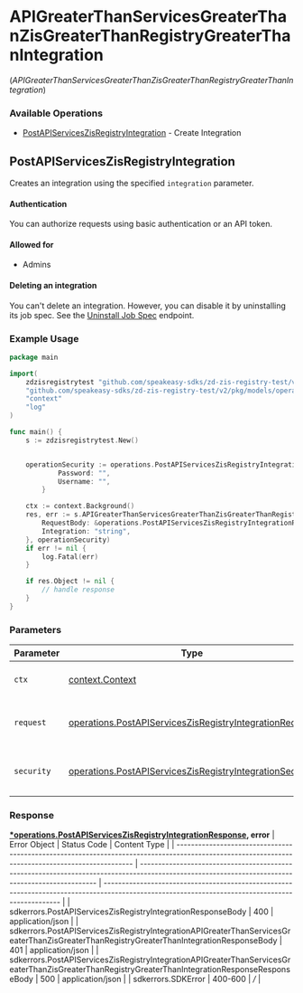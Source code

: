 # APIGreaterThanServicesGreaterThanZisGreaterThanRegistryGreaterThanIntegration
(*APIGreaterThanServicesGreaterThanZisGreaterThanRegistryGreaterThanIntegration*)

### Available Operations

* [PostAPIServicesZisRegistryIntegration](#postapiserviceszisregistryintegration) - Create Integration

## PostAPIServicesZisRegistryIntegration

Creates an integration using the specified `integration` parameter.

#### Authentication

You can authorize requests using basic authentication or an API token.

#### Allowed for

* Admins

#### Deleting an integration

You can't delete an integration. However, you can disable it by uninstalling
its job spec. See the [Uninstall
Job Spec](/api-reference/integration-services/registry/jobspecs/#uninstall-job-spec)
endpoint.

### Example Usage

```go
package main

import(
	zdzisregistrytest "github.com/speakeasy-sdks/zd-zis-registry-test/v2"
	"github.com/speakeasy-sdks/zd-zis-registry-test/v2/pkg/models/operations"
	"context"
	"log"
)

func main() {
    s := zdzisregistrytest.New()


    operationSecurity := operations.PostAPIServicesZisRegistryIntegrationSecurity{
            Password: "",
            Username: "",
        }

    ctx := context.Background()
    res, err := s.APIGreaterThanServicesGreaterThanZisGreaterThanRegistryGreaterThanIntegration.PostAPIServicesZisRegistryIntegration(ctx, operations.PostAPIServicesZisRegistryIntegrationRequest{
        RequestBody: &operations.PostAPIServicesZisRegistryIntegrationRequestBody{},
        Integration: "string",
    }, operationSecurity)
    if err != nil {
        log.Fatal(err)
    }

    if res.Object != nil {
        // handle response
    }
}
```

### Parameters

| Parameter                                                                                                                                | Type                                                                                                                                     | Required                                                                                                                                 | Description                                                                                                                              |
| ---------------------------------------------------------------------------------------------------------------------------------------- | ---------------------------------------------------------------------------------------------------------------------------------------- | ---------------------------------------------------------------------------------------------------------------------------------------- | ---------------------------------------------------------------------------------------------------------------------------------------- |
| `ctx`                                                                                                                                    | [context.Context](https://pkg.go.dev/context#Context)                                                                                    | :heavy_check_mark:                                                                                                                       | The context to use for the request.                                                                                                      |
| `request`                                                                                                                                | [operations.PostAPIServicesZisRegistryIntegrationRequest](../../pkg/models/operations/postapiserviceszisregistryintegrationrequest.md)   | :heavy_check_mark:                                                                                                                       | The request object to use for the request.                                                                                               |
| `security`                                                                                                                               | [operations.PostAPIServicesZisRegistryIntegrationSecurity](../../pkg/models/operations/postapiserviceszisregistryintegrationsecurity.md) | :heavy_check_mark:                                                                                                                       | The security requirements to use for the request.                                                                                        |


### Response

**[*operations.PostAPIServicesZisRegistryIntegrationResponse](../../pkg/models/operations/postapiserviceszisregistryintegrationresponse.md), error**
| Error Object                                                                                                                                     | Status Code                                                                                                                                      | Content Type                                                                                                                                     |
| ------------------------------------------------------------------------------------------------------------------------------------------------ | ------------------------------------------------------------------------------------------------------------------------------------------------ | ------------------------------------------------------------------------------------------------------------------------------------------------ |
| sdkerrors.PostAPIServicesZisRegistryIntegrationResponseBody                                                                                      | 400                                                                                                                                              | application/json                                                                                                                                 |
| sdkerrors.PostAPIServicesZisRegistryIntegrationAPIGreaterThanServicesGreaterThanZisGreaterThanRegistryGreaterThanIntegrationResponseBody         | 401                                                                                                                                              | application/json                                                                                                                                 |
| sdkerrors.PostAPIServicesZisRegistryIntegrationAPIGreaterThanServicesGreaterThanZisGreaterThanRegistryGreaterThanIntegrationResponseResponseBody | 500                                                                                                                                              | application/json                                                                                                                                 |
| sdkerrors.SDKError                                                                                                                               | 400-600                                                                                                                                          | */*                                                                                                                                              |
